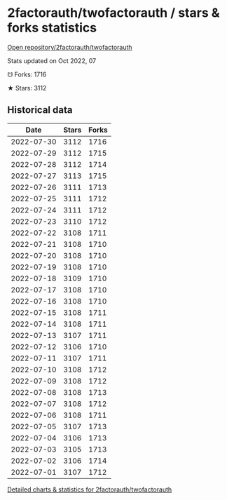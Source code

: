 # 2factorauth/twofactorauth / stars & forks statistics

[Open repository/2factorauth/twofactorauth](https://github.com/2factorauth/twofactorauth)

Stats updated on Oct 2022, 07

☋ Forks: 1716

★ Stars: 3112

## Historical data
| Date | Stars | Forks |
|------|-------|-------|
| 2022-07-30 | 3112 | 1716 | 
| 2022-07-29 | 3112 | 1715 | 
| 2022-07-28 | 3112 | 1714 | 
| 2022-07-27 | 3113 | 1715 | 
| 2022-07-26 | 3111 | 1713 | 
| 2022-07-25 | 3111 | 1712 | 
| 2022-07-24 | 3111 | 1712 | 
| 2022-07-23 | 3110 | 1712 | 
| 2022-07-22 | 3108 | 1711 | 
| 2022-07-21 | 3108 | 1710 | 
| 2022-07-20 | 3108 | 1710 | 
| 2022-07-19 | 3108 | 1710 | 
| 2022-07-18 | 3109 | 1710 | 
| 2022-07-17 | 3108 | 1710 | 
| 2022-07-16 | 3108 | 1710 | 
| 2022-07-15 | 3108 | 1711 | 
| 2022-07-14 | 3108 | 1711 | 
| 2022-07-13 | 3107 | 1711 | 
| 2022-07-12 | 3106 | 1710 | 
| 2022-07-11 | 3107 | 1711 | 
| 2022-07-10 | 3108 | 1712 | 
| 2022-07-09 | 3108 | 1712 | 
| 2022-07-08 | 3108 | 1713 | 
| 2022-07-07 | 3108 | 1712 | 
| 2022-07-06 | 3108 | 1711 | 
| 2022-07-05 | 3107 | 1713 | 
| 2022-07-04 | 3106 | 1713 | 
| 2022-07-03 | 3105 | 1713 | 
| 2022-07-02 | 3106 | 1714 | 
| 2022-07-01 | 3107 | 1712 | 


[Detailed charts & statistics for 2factorauth/twofactorauth](https://reviewgithub.com/rep/2factorauth/twofactorauth)
